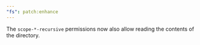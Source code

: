 ```yaml
---
"fs": patch:enhance
---
```


The `scope-*-recursive` permissions now also allow reading the contents of the directory.
